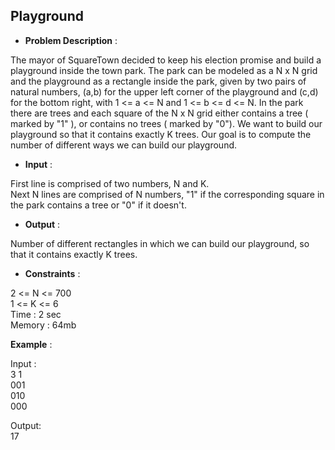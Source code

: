 ## Playground

- **Problem Description** :

The mayor of SquareTown decided to keep his election promise and build a playground inside the town park. The park can be 
modeled as a N x N grid and the playground as a rectangle inside the park, given by two pairs of natural numbers, (a,b) for
the upper left corner of the playground and (c,d) for the bottom right, with 1 <= a <= N and 1 <= b <= d <= N. In the park
there are trees and each square of the N x N grid either contains a tree ( marked by "1" ), or contains no trees ( marked
by "0"). We want to build our playground so that it contains exactly K trees. Our goal is to compute the number of different
ways we can build our playground.


- **Input** :

First line is comprised of two numbers, N and K. </br>
Next N lines are comprised of N numbers, "1" if the corresponding square in the park contains a tree or "0" if it doesn't.


- **Output** :

Number of different rectangles in which we can build our playground, so that it contains exactly K trees.

- **Constraints** :

2 <= N <= 700 </br>
1 <= K <= 6 </br>
Time :  2 sec </br>
Memory :  64mb

**Example** :

Input : </br>
3  1 </br>
001 </br>
010 </br>
000

Output: </br>
17
